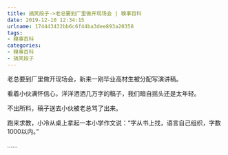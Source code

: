 ```yaml
---
title: 搞笑段子->老总要到厂里做开现场会 | 糗事百科
date: 2019-12-10 12:34:15
urlname: 174443432bb6c6f44ba3dee893a20358
tags: 
- 糗事百科
categories:
- 糗事百科
- 搞笑段子
---
```

老总要到厂里做开现场会，新来一刚毕业高材生被分配写演讲稿。

看着小伙满怀信心，洋洋洒洒几万字的稿子，我们暗自摇头还是太年轻。

不出所料，稿子送去小伙被老总骂了出来。

跑来求教，小冷从桌上拿起一本小学作文说：“字从书上找，语言自己组织，字数1000以内。”

……


